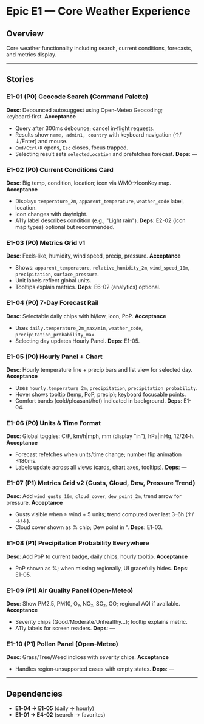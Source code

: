 # Epic E1 — Core Weather Experience

## Overview
Core weather functionality including search, current conditions, forecasts, and metrics display.

---

## Stories

### E1-01 (P0) Geocode Search (Command Palette)

**Desc**: Debounced autosuggest using Open‑Meteo Geocoding; keyboard‑first.
**Acceptance**

* Query after 300ms debounce; cancel in‑flight requests.
* Results show `name, admin1, country` with keyboard navigation (↑/↓/Enter) and mouse.
* `Cmd/Ctrl+K` opens, `Esc` closes, focus trapped.
* Selecting result sets `selectedLocation` and prefetches forecast.
  **Deps**: —

### E1-02 (P0) Current Conditions Card

**Desc**: Big temp, condition, location; icon via WMO→IconKey map.
**Acceptance**

* Displays `temperature_2m`, `apparent_temperature`, `weather_code` label, location.
* Icon changes with day/night.
* A11y label describes condition (e.g., "Light rain").
  **Deps**: E2-02 (icon map types) optional but recommended.

### E1-03 (P0) Metrics Grid v1

**Desc**: Feels‑like, humidity, wind speed, precip, pressure.
**Acceptance**

* Shows: `apparent_temperature`, `relative_humidity_2m`, `wind_speed_10m`, `precipitation`, `surface_pressure`.
* Unit labels reflect global units.
* Tooltips explain metrics.
  **Deps**: E6-02 (analytics) optional.

### E1-04 (P0) 7‑Day Forecast Rail

**Desc**: Selectable daily chips with hi/low, icon, PoP.
**Acceptance**

* Uses `daily.temperature_2m_max/min`, `weather_code`, `precipitation_probability_max`.
* Selecting day updates Hourly Panel.
  **Deps**: E1-05.

### E1-05 (P0) Hourly Panel + Chart

**Desc**: Hourly temperature line + precip bars and list view for selected day.
**Acceptance**

* Uses `hourly.temperature_2m`, `precipitation`, `precipitation_probability`.
* Hover shows tooltip (temp, PoP, precip); keyboard focusable points.
* Comfort bands (cold/pleasant/hot) indicated in background.
  **Deps**: E1-04.

### E1-06 (P0) Units & Time Format

**Desc**: Global toggles: C/F, km/h|mph, mm (display "in"), hPa|inHg, 12/24‑h.
**Acceptance**

* Forecast refetches when units/time change; number flip animation ≤180ms.
* Labels update across all views (cards, chart axes, tooltips).
  **Deps**: —

### E1-07 (P1) Metrics Grid v2 (Gusts, Cloud, Dew, Pressure Trend)

**Desc**: Add `wind_gusts_10m`, `cloud_cover`, `dew_point_2m`, trend arrow for pressure.
**Acceptance**

* Gusts visible when ≥ wind + 5 units; trend computed over last 3–6h (↑/→/↓).
* Cloud cover shown as % chip; Dew point in °.
  **Deps**: E1-03.

### E1-08 (P1) Precipitation Probability Everywhere

**Desc**: Add PoP to current badge, daily chips, hourly tooltip.
**Acceptance**

* PoP shown as %; when missing regionally, UI gracefully hides.
  **Deps**: E1-05.

### E1-09 (P1) Air Quality Panel (Open‑Meteo)

**Desc**: Show PM2.5, PM10, O₃, NO₂, SO₂, CO; regional AQI if available.
**Acceptance**

* Severity chips (Good/Moderate/Unhealthy…); tooltip explains metric.
* A11y labels for screen readers.
  **Deps**: —

### E1-10 (P1) Pollen Panel (Open‑Meteo)

**Desc**: Grass/Tree/Weed indices with severity chips.
**Acceptance**

* Handles region‑unsupported cases with empty states.
  **Deps**: —

---

## Dependencies
- **E1-04 → E1-05** (daily → hourly)
- **E1-01 → E4-02** (search → favorites)
